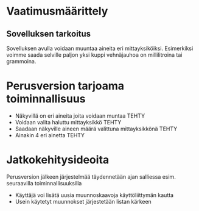 # Vaatimusmäärittely

## Sovelluksen tarkoitus

Sovelluksen avulla voidaan muuntaa aineita eri mittayksiköiksi. Esimerkiksi voimme saada selville paljon yksi kuppi vehnäjauhoa on millilitroina tai grammoina.

# Perusversion tarjoama toiminnallisuus

- Näkyvillä on eri aineita joita voidaan muntaa TEHTY
- Voidaan valita haluttu mittayksikkö TEHTY
- Saadaan näkyville aineen määrä valittuna mittayksikkönä TEHTY
- Ainakin 4 eri ainetta TEHTY

# Jatkokehitysideoita

Perusversion jälkeen järjestelmää täydennetään ajan salliessa esim. seuraavilla toiminnallisuuksilla

- Käyttäjä voi lisätä uusia muunnoskaavoja käyttöliittymän kautta
- Usein käytetyt muunnokset järjestetään listan kärkeen